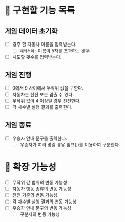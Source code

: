 # 🚀 구현할 기능 목록

## 게임 데이터 초기화
- [ ] 경주 할 자동차 이름을 입력받는다.
    - [ ] `예외처리` : 이름이 5자를 초과하는 경우
- [ ] 시도할 횟수를 입력받는다.

## 게임 진행
- [ ] 0에서 9 사이에서 무작위 값을 구한다.
- [ ] 자동차는 전진 또는 멈출 수 있다.
- [ ] 무작위 값이 4 이상일 경우 전진한다.
- [ ] 각 차수별 실행 결과를 출력한다.

## 게임 종료
- [ ] 우승자 안내 문구를 출력한다.
    - [ ] 우승자가 여러 명일 경우 쉼표(,)를 이용하여 구분한다.

# 🧠 확장 가능성
- [ ] 무작위 값 범위의 변동 가능성
- [ ] 자동차 행동 종류의 변동 가능성
- [ ] 전진 기준의 변동 가능성
- [ ] 각 차수별 실행 결과의 변동 가능성
- [ ] 우승자 안내 문구의 변동 가능성
    - [ ] 구분자의 변동 가능성
